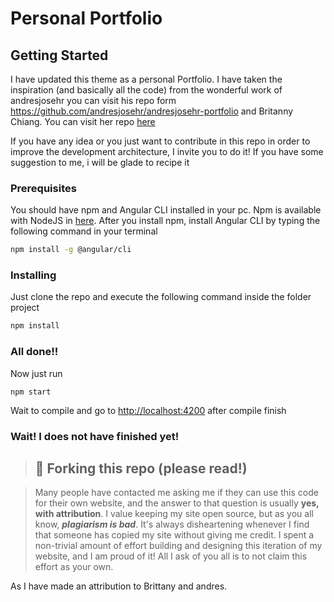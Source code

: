 # Personal Portfolio

## Getting Started

I have updated this theme as a personal Portfolio. I have taken the inspiration (and basically all the code) from the wonderful work of andresjosehr you can visit his repo form https://github.com/andresjosehr/andresjosehr-portfolio and Britanny Chiang. You can visit her repo [here](https://github.com/bchiang7/v4)


If you have any idea or you just want to contribute in this repo in order to improve the development architecture, I invite you to do it! If you have some suggestion to me, i will be glade to recipe it

### Prerequisites

You should have npm and Angular CLI installed in your pc. Npm is available with NodeJS in [here](https://nodejs.org/es/). After you install npm, install Angular CLI by typing the following command in your terminal

``` bash
npm install -g @angular/cli
```

### Installing

Just clone  the repo and execute the following command inside the folder project

``` bash
npm install
```

### All done!!

Now just run
```
npm start
```
Wait to compile and go to [http://localhost:4200](http://localhost:4200) after compile finish

### Wait! I does not have finished yet!
>## 🚨 Forking this repo (please read!)

>Many people have contacted me asking me if they can use this code for their own website, and the answer to that question is usually **yes, with attribution**.
I value keeping my site open source, but as you all know, _**plagiarism is bad**_. It's always disheartening whenever I find that someone has copied my site without giving me credit. I spent a non-trivial amount of effort building and designing this iteration of my website, and I am proud of it! All I ask of you all is to not claim this effort as your own.

As I have made an attribution to Brittany and andres.
